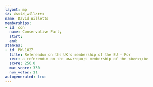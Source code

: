 ```yaml
---
layout: mp
id: david_willetts
name: David Willetts
memberships:
- id: con
  name: Conservative Party
  start: 
  end: 
stances:
- id: PW-1027
  title: Referendum on the UK's membership of the EU — For
  text: a referendum on the UK&rsquo;s membership of the <b>EU</b>
  score: 256.0
  max_score: 330
  num_votes: 21
autogenerated: true
---
```

